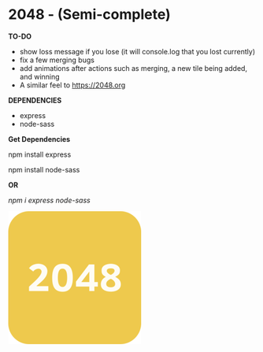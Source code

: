 # 2048 - (Semi-complete)

**TO-DO**
- show loss message if you lose (it will console.log that you lost currently)
- fix a few merging bugs
- add animations after actions such as merging, a new tile being added, and winning
- A similar feel to https://2048.org



**DEPENDENCIES**
- express
- node-sass

**Get Dependencies**

npm install express

npm install node-sass


**OR**


*npm i express node-sass*




![alt text](https://github.com/Astro-gram/2048/blob/master/public/extras/logo.png?raw=true)
